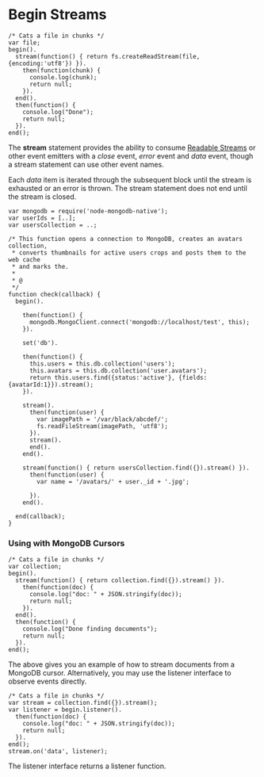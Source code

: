 # Begin Streams

    /* Cats a file in chunks */
    var file;
    begin().
      stream(function() { return fs.createReadStream(file, {encoding:'utf8'}) }).
        then(function(chunk) {
          console.log(chunk);
          return null;
        }).
      end().
      then(function() {
        console.log("Done");
        return null;
      }).
    end();
    
The **stream** statement provides the ability to consume [Readable Streams](https://nodejs.org/api/stream.html#stream_class_stream_readable) or other event emitters with a *close* event, *error* event and *data* event, though a stream statement can use other event names. 

Each *data* item is iterated through the subsequent block until the stream is exhausted or an error is thrown. The stream statement does not end until the stream is closed. 


    var mongodb = require('node-mongodb-native');
    var userIds = [..];
    var usersCollection = ..;
    
    /* This function opens a connection to MongoDB, creates an avatars collection, 
     * converts thumbnails for active users crops and posts them to the web cache 
     * and marks the.
     *
     * @
     */
    function check(callback) {
      begin().
      
        then(function() {
          mongodb.MongoClient.connect('mongodb://localhost/test', this);
        }).
        
        set('db').
        
        then(function() {
          this.users = this.db.collection('users');
          this.avatars = this.db.collection('user.avatars');          
          return this.users.find({status:'active'}, {fields:{avatarId:1}}).stream();
        }).
        
        stream().
          then(function(user) {
            var imagePath = '/var/black/abcdef/';
            fs.readFileStream(imagePath, 'utf8');
          }).
          stream().
          end().
        end().
        
        stream(function() { return usersCollection.find({}).stream() }).
          then(function(user) {
            var name = '/avatars/' + user._id + '.jpg';
            
          }).
        end().
        
      end(callback);
    }




### Using with MongoDB Cursors

    /* Cats a file in chunks */
    var collection;
    begin().
      stream(function() { return collection.find({}).stream() }).
        then(function(doc) {
          console.log("doc: " + JSON.stringify(doc));
          return null;
        }).
      end().
      then(function() {
        console.log("Done finding documents");
        return null;
      }).
    end();

The above gives you an example of how to stream documents from a MongoDB cursor. Alternatively, you may use the listener interface to observe events directly.

    /* Cats a file in chunks */
    var stream = collection.find({}).stream();
    var listener = begin.listener().
      then(function(doc) {
        console.log("doc: " + JSON.stringify(doc));
        return null;
      }).
    end();
    stream.on('data', listener);
    
The listener interface returns a listener function.